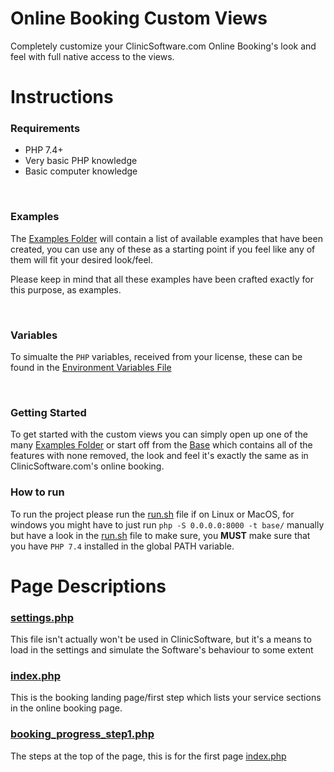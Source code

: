 # Online Booking Custom Views
Completely customize your ClinicSoftware.com Online Booking's look and feel with full native access to the views.


# Instructions

### Requirements
- PHP 7.4+
- Very basic PHP knowledge
- Basic computer knowledge

<br>

### Examples
The [Examples Folder](./examples/) will contain a list of available examples that have been created, you can use any of these as a starting point if you feel like any of them will fit your desired look/feel.

Please keep in mind that all these examples have been crafted exactly for this purpose, as examples.

<br>

### Variables
To simualte the `PHP` variables, received from your license, these can be found in the [Environment Variables File](./env.php)

<br>

### Getting Started
To get started with the custom views you can simply open up one of the many [Examples Folder](./examples/) or start off from the [Base](./base) which contains all of the features with none removed, the look and feel it's exactly the same as in ClinicSoftware.com's online booking.

### How to run
To run the project please run the [run.sh](./run.sh) file if on Linux or MacOS, for windows you might have to just run `php -S 0.0.0.0:8000 -t base/` manually but have a look in the [run.sh](./run.sh) file to make sure, you **MUST** make sure that you have `PHP 7.4` installed in the global PATH variable.


# Page Descriptions

### [settings.php](./base/settings.php)
This file isn't actually won't be used in ClinicSoftware, but it's a means to load in the settings and simulate the Software's behaviour to some extent

### [index.php](./base/index.php)
This is the booking landing page/first step which lists your service sections in the online booking page.

### [booking_progress_step1.php](./base/booking_progress_step1.php)
The steps at the top of the page, this is for the first page [index.php](./base/index.php)
